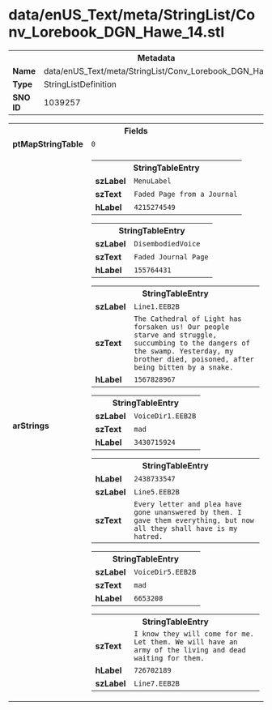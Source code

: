 <h1>data/enUS_Text/meta/StringList/Conv_Lorebook_DGN_Hawe_14.stl</h1><table><tr><th colspan="100%">Metadata</th></tr><tr><td><b>Name</b></td><td>data/enUS_Text/meta/StringList/Conv_Lorebook_DGN_Hawe_14.stl</td></tr><tr><td><b>Type</b></td><td>StringListDefinition</td></tr><tr><td><b>SNO ID</b></td><td>1039257</td></tr></table>

<table><tr><th colspan="100%">Fields</th></tr><tr><td><b>ptMapStringTable</b></td><td><code>0</code></td></tr><tr><td><b>arStrings</b></td><td><table><tr><th colspan="100%">StringTableEntry</th></tr><tr><td><b>szLabel</b></td><td><code>MenuLabel</code></td></tr><tr><td><b>szText</b></td><td><code>Faded Page from a Journal</code></td></tr><tr><td><b>hLabel</b></td><td><code>4215274549</code></td></tr></table>


<table><tr><th colspan="100%">StringTableEntry</th></tr><tr><td><b>szLabel</b></td><td><code>DisembodiedVoice</code></td></tr><tr><td><b>szText</b></td><td><code>Faded Journal Page</code></td></tr><tr><td><b>hLabel</b></td><td><code>155764431</code></td></tr></table>


<table><tr><th colspan="100%">StringTableEntry</th></tr><tr><td><b>szLabel</b></td><td><code>Line1.EEB2B</code></td></tr><tr><td><b>szText</b></td><td><code>The Cathedral of Light has forsaken us! Our people starve and struggle, succumbing to the dangers of the swamp. Yesterday, my brother died, poisoned, after being bitten by a snake.</code></td></tr><tr><td><b>hLabel</b></td><td><code>1567828967</code></td></tr></table>


<table><tr><th colspan="100%">StringTableEntry</th></tr><tr><td><b>szLabel</b></td><td><code>VoiceDir1.EEB2B</code></td></tr><tr><td><b>szText</b></td><td><code>mad</code></td></tr><tr><td><b>hLabel</b></td><td><code>3430715924</code></td></tr></table>


<table><tr><th colspan="100%">StringTableEntry</th></tr><tr><td><b>hLabel</b></td><td><code>2438733547</code></td></tr><tr><td><b>szLabel</b></td><td><code>Line5.EEB2B</code></td></tr><tr><td><b>szText</b></td><td><code>Every letter and plea have gone unanswered by them. I gave them everything, but now all they shall have is my hatred.</code></td></tr></table>


<table><tr><th colspan="100%">StringTableEntry</th></tr><tr><td><b>szLabel</b></td><td><code>VoiceDir5.EEB2B</code></td></tr><tr><td><b>szText</b></td><td><code>mad</code></td></tr><tr><td><b>hLabel</b></td><td><code>6653208</code></td></tr></table>


<table><tr><th colspan="100%">StringTableEntry</th></tr><tr><td><b>szText</b></td><td><code>I know they will come for me. Let them. We will have an army of the living and dead waiting for them.</code></td></tr><tr><td><b>hLabel</b></td><td><code>726702189</code></td></tr><tr><td><b>szLabel</b></td><td><code>Line7.EEB2B</code></td></tr></table>


</td></tr></table>

